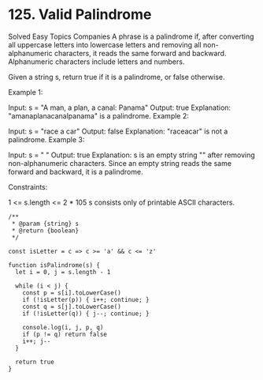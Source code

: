 # 125. Valid Palindrome

Solved
Easy
Topics
Companies
A phrase is a palindrome if, after converting all uppercase letters into lowercase letters and removing all non-alphanumeric characters, it reads the same forward and backward. Alphanumeric characters include letters and numbers.

Given a string s, return true if it is a palindrome, or false otherwise.

Example 1:

Input: s = "A man, a plan, a canal: Panama"
Output: true
Explanation: "amanaplanacanalpanama" is a palindrome.
Example 2:

Input: s = "race a car"
Output: false
Explanation: "raceacar" is not a palindrome.
Example 3:

Input: s = " "
Output: true
Explanation: s is an empty string "" after removing non-alphanumeric characters.
Since an empty string reads the same forward and backward, it is a palindrome.

Constraints:

1 <= s.length <= 2 \* 105
s consists only of printable ASCII characters.

```
/**
 * @param {string} s
 * @return {boolean}
 */

const isLetter = c => c >= 'a' && c <= 'z'

function isPalindrome(s) {
  let i = 0, j = s.length - 1

  while (i < j) {
    const p = s[i].toLowerCase()
    if (!isLetter(p)) { i++; continue; }
    const q = s[j].toLowerCase()
    if (!isLetter(q)) { j--; continue; }

    console.log(i, j, p, q)
    if (p != q) return false
    i++; j--
  }

  return true
}
```
